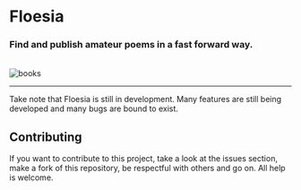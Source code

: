 # Floesia
### Find and publish amateur poems in a fast forward way.

<br/>
<img src="https://media.giphy.com/media/3o7btW1Js39uJ23LAA/giphy.gif" alt="books">

---

Take note that Floesia is still in development. Many features are still being developed and many bugs are bound to exist.

## Contributing
If you want to contribute to this project, take a look at the issues section, make a fork of this repository, be respectful with others and go on. All help is welcome. 
